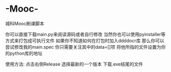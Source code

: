 # -Mooc-
城科Mooc刷课脚本


你可以直接下载main.py来阅读源码或者自行修改
当然你也可以使用pyinstaller等方式来打包成可执行文件
如果你不知道如何在打包时加入ddddocr库
那么你可以尝试修改我的main.spec
你只需要关注其中的data=[]项
将他所指的文件设置为你的python库的地址

使用方法:
  点击右侧Release
  选择最新的一个版本
  下载.exe结尾的文件
